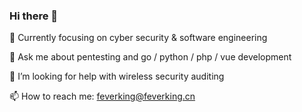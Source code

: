 ### Hi there 👋

<!--
**FeverKing/FeverKing** is a ✨ _special_ ✨ repository because its `README.md` (this file) appears on your GitHub profile.

Here are some ideas to get you started:

- 🔭 I’m currently working on ...
- 🌱 I’m currently learning ...
- 👯 I’m looking to collaborate on ...
- 🤔 I’m looking for help with ...
- 💬 Ask me about ...
- 📫 How to reach me: ...
- 😄 Pronouns: ...
- ⚡ Fun fact: ...
-->
🔭 Currently focusing on cyber security & software engineering

💬 Ask me about pentesting and go / python / php / vue development

🤔 I’m looking for help with wireless security auditing

📫 How to reach me: feverking@feverking.cn
